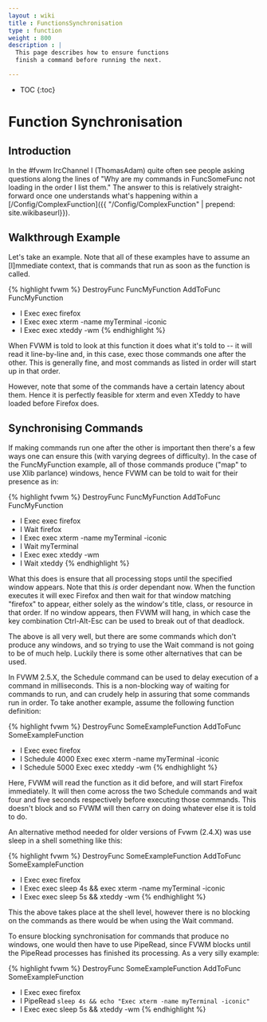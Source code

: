 ```yaml
---
layout : wiki
title : FunctionsSynchronisation
type : function
weight : 800
description : |
  This page describes how to ensure functions
  finish a command before running the next.

---
```

* TOC
{:toc}

# Function Synchronisation 

## Introduction
In the #fvwm IrcChannel I (ThomasAdam) quite often see people asking
questions along the lines of "Why are my commands in FuncSomeFunc not
loading in the order I list them."   The answer to this is relatively
straight-forward once one understands what's happening within a
[/Config/ComplexFunction]({{ "/Config/ComplexFunction" | prepend: site.wikibaseurl}}).

## Walkthrough Example

Let's take an example.  Note that all of these examples have to assume an
[I]mmediate context, that is commands that run as soon as the function
is called.

{% highlight fvwm %}
DestroyFunc FuncMyFunction
AddToFunc   FuncMyFunction
+ I Exec exec firefox
+ I Exec exec xterm -name myTerminal -iconic 
+ I Exec exec xteddy -wm
{% endhighlight %}

When FVWM is told to look at this function it does what it's told to
-- it will read it line-by-line and, in this case, exec those commands one
after the other.  This is generally fine, and most commands as listed in order
will start up in that order.

However, note that some of the commands have a certain latency about them.
Hence it is perfectly feasible for xterm and even XTeddy to have loaded before
Firefox does.

## Synchronising Commands

If making commands run one after the other is important then there's a few
ways one can ensure this (with varying degrees of difficulty).  In the case of
the FuncMyFunction example, all of those commands produce ("map" to use
Xlib parlance) windows, hence FVWM can be told to wait for their presence as
in:

{% highlight fvwm %}
DestroyFunc FuncMyFunction
AddToFunc   FuncMyFunction
+ I Exec exec firefox
+ I Wait firefox
+ I Exec exec xterm -name myTerminal -iconic
+ I Wait myTerminal
+ I Exec exec xteddy -wm
+ I Wait xteddy
{% endhighlight %}

What this does is ensure that all processing stops until the specified window
appears.  Note that this *is* order dependant now.  When the function
executes it will exec Firefox and then wait for that window matching "firefox"
to appear, either solely as the window's title, class, or resource in that
order.  If no window appears, then FVWM will hang, in which case the key
combination Ctrl-Alt-Esc can be used to break out of that deadlock.

The above is all very well, but there are some commands which don't produce
any windows, and so trying to use the Wait command is not going to be of much
help.  Luckily there is some other alternatives that can be used.

In FVWM 2.5.X, the Schedule command can be used to delay execution of a
command in milliseconds.   This is a non-blocking way of waiting for commands
to run, and can crudely help in assuring that some commands run in order.  To
take another example, assume the following function definition:


{% highlight fvwm %}
DestroyFunc SomeExampleFunction
AddToFunc   SomeExampleFunction
+ I Exec exec firefox
+ I Schedule 4000 Exec exec xterm -name myTerminal -iconic
+ I Schedule 5000 Exec exec xteddy -wm
{% endhighlight %}

Here, FVWM will read the function as it did before, and will start Firefox
immediately.  It will then come across the two Schedule commands and wait four
and five seconds respectively before executing those commands.  This doesn't
block and so FVWM will then carry on doing whatever else it is told to do.

An alternative method needed for older versions of Fvwm (2.4.X) was use
sleep in a shell something like this:

{% highlight fvwm %}
DestroyFunc SomeExampleFunction
AddToFunc   SomeExampleFunction
+ I Exec exec firefox
+ I Exec exec sleep 4s && exec xterm -name myTerminal -iconic
+ I Exec exec sleep 5s && xteddy -wm
{% endhighlight %}

This the above takes place at the shell level, however there is no blocking on
the commands as there would be when using the Wait command.

To ensure blocking synchronisation for commands that produce no windows, one
would then have to use PipeRead, since FVWM blocks until the PipeRead
processes has finished its processing.  As a very silly example:

{% highlight fvwm %}
DestroyFunc SomeExampleFunction
AddToFunc   SomeExampleFunction
+ I Exec exec firefox
+ I PipeRead `sleep 4s && echo "Exec xterm -name myTerminal -iconic"`
+ I Exec exec sleep 5s && xteddy -wm
{% endhighlight %}

